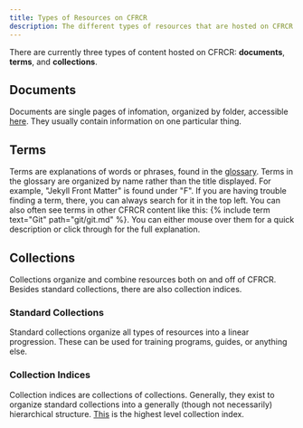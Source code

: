 ```yaml
---
title: Types of Resources on CFRCR
description: The different types of resources that are hosted on CFRCR.
---
```

There are currently three types of content hosted on CFRCR: __documents__, __terms__, and __collections__.

## Documents
Documents are single pages of infomation, organized by folder, accessible [here](/documents/). They usually contain information on one particular thing.

## Terms
Terms are explanations of words or phrases, found in the [glossary](/glossary/). Terms in the glossary are organized by name rather than the title displayed. For example, "Jekyll Front Matter" is found under "F". If you are having trouble finding a term, there, you can always search for it in the top left. You can also often see terms in other CFRCR content like this: {% include term text="Git" path="git/git.md" %}. You can either mouse over them for a quick description or click through for the full explanation.

## Collections
Collections organize and combine resources both on and off of CFRCR. Besides standard collections, there are also collection indices.

### Standard Collections
Standard collections organize all types of resources into a linear progression. These can be used for training programs, guides, or anything else.

### Collection Indices
Collection indices are collections of collections. Generally, they exist to organize standard collections into a generally (though not necessarily) hierarchical structure. [This](/collections/) is the highest level collection index. 
